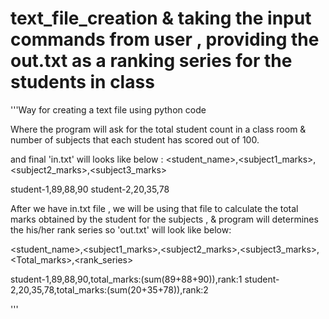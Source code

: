 # text_file_creation & taking the input commands from user , providing the out.txt as a ranking series for the students in class
'''Way for creating a text file using python code

Where the program will ask for the total student count in a class room & number of subjects that each student has scored out of 100.

and final 'in.txt' will looks like below :
<student_name>,<subject1_marks>,<subject2_marks>,<subject3_marks>

student-1,89,88,90
student-2,20,35,78



After we have in.txt file , we will be using that file to calculate the total marks obtained by the student for the subjects , & program will determines the his/her rank series
so 'out.txt' will look like below:

<student_name>,<subject1_marks>,<subject2_marks>,<subject3_marks>,<Total_marks>,<rank_series>

student-1,89,88,90,total_marks:(sum(89+88+90)),rank:1
student-2,20,35,78,total_marks:(sum(20+35+78)),rank:2


'''
